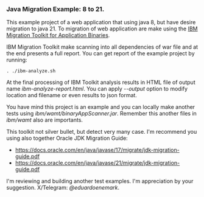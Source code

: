 ### Java Migration Example: 8 to 21.

This example project of a web application that using java 8, but have desire migration to java 21.  To migration of web application are make using the [IBM Migration Toolkit for Application Binaries](https://www.ibm.com/docs/en/wamt?topic=migration-toolkit-application-binaries).

IBM Migration Toolkit make scanning into all dependencies of war file and at the end presents a full report. You can get report of the example project by running: 

```cli 
. ./ibm-analyze.sh
```

At the final processing of IBM Toolkit analysis results in HTML file of output name *ibm-analyze-report.html*. You can apply *--output* option to modify location and filename or even results to json format.

You have mind this project is an example and you can locally make another tests using *ibm/wamt/binaryAppScanner.jar*. Remember this another files in *ibm/wamt* also are importants.

This toolkit not silver bullet, but detect very many case. I'm recommend you using also together Oracle JDK Migration Guide:

- https://docs.oracle.com/en/java/javase/17/migrate/jdk-migration-guide.pdf
- https://docs.oracle.com/en/java/javase/21/migrate/jdk-migration-guide.pdf


I'm reviewing and building another test examples. I'm appreciation by your suggestion.
X/Telegram: *@eduardoenemark*.
